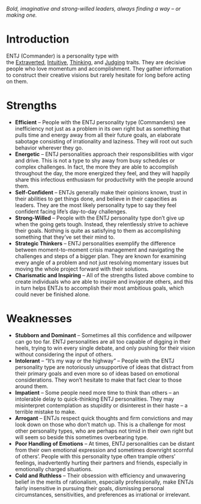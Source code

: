*Bold, imaginative and strong-willed leaders, always finding a way – or making one.*
# Introduction

ENTJ (Commander) is a personality type with the [Extraverted](https://www.16personalities.com/articles/energy-introverted-vs-extraverted), [Intuitive](https://www.16personalities.com/articles/mind-intuitive-vs-observant), [Thinking](https://www.16personalities.com/articles/nature-thinking-vs-feeling), and [Judging](https://www.16personalities.com/articles/tactics-judging-vs-prospecting) traits. They are decisive people who love momentum and accomplishment. They gather information to construct their creative visions but rarely hesitate for long before acting on them.

# Strengths

- **Efficient** – People with the ENTJ personality type (Commanders) see inefficiency not just as a problem in its own right but as something that pulls time and energy away from all their future goals, an elaborate sabotage consisting of irrationality and laziness. They will root out such behavior wherever they go.
- **Energetic** – ENTJ personalities approach their responsibilities with vigor and drive. This is not a type to shy away from busy schedules or complex challenges. In fact, the more they are able to accomplish throughout the day, the more energized they feel, and they will happily share this infectious enthusiasm for productivity with the people around them.
- **Self-Confident** – ENTJs generally make their opinions known, trust in their abilities to get things done, and believe in their capacities as leaders. They are the most likely personality type to say they feel confident facing life’s day-to-day challenges.
- **Strong-Willed** – People with the ENTJ personality type don’t give up when the going gets tough. Instead, they relentlessly strive to achieve their goals. Nothing is quite as satisfying to them as accomplishing something that they’ve set their mind to.
- **Strategic Thinkers** – ENTJ personalities exemplify the difference between moment-to-moment crisis management and navigating the challenges and steps of a bigger plan. They are known for examining every angle of a problem and not just resolving momentary issues but moving the whole project forward with their solutions.
- **Charismatic and Inspiring** – All of the strengths listed above combine to create individuals who are able to inspire and invigorate others, and this in turn helps ENTJs to accomplish their most ambitious goals, which could never be finished alone.

# Weaknesses

- **Stubborn and Dominant** – Sometimes all this confidence and willpower can go too far. ENTJ personalities are all too capable of digging in their heels, trying to win every single debate, and only pushing for their vision without considering the input of others.
- **Intolerant** – “It’s my way or the highway” – People with the ENTJ personality type are notoriously unsupportive of ideas that distract from their primary goals and even more so of ideas based on emotional considerations. They won’t hesitate to make that fact clear to those around them.
- **Impatient** – Some people need more time to think than others – an intolerable delay to quick-thinking ENTJ personalities. They may misinterpret contemplation as stupidity or disinterest in their haste – a terrible mistake to make.
- **Arrogant** – ENTJs respect quick thoughts and firm convictions and may look down on those who don’t match up. This is a challenge for most other personality types, who are perhaps not timid in their own right but will seem so beside this sometimes overbearing type.
- **Poor Handling of Emotions** – At times, ENTJ personalities can be distant from their own emotional expression and sometimes downright scornful of others’. People with this personality type often trample others’ feelings, inadvertently hurting their partners and friends, especially in emotionally charged situations.
- **Cold and Ruthless** – Their obsession with efficiency and unwavering belief in the merits of rationalism, especially professionally, make ENTJs fairly insensitive in pursuing their goals, dismissing personal circumstances, sensitivities, and preferences as irrational or irrelevant.